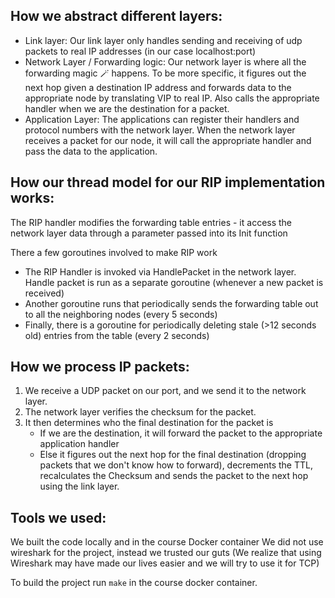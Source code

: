 ## How we abstract different layers:
* Link layer:
Our link layer only handles sending and receiving of udp packets to real IP addresses (in our case localhost:port)
* Network Layer / Forwarding logic:
Our network layer is where all the forwarding magic 🪄 happens. To be more specific, it figures out the next hop given a destination IP address and forwards data to the appropriate node by translating VIP to real IP. Also calls the appropriate handler when we are the destination for a packet.
* Application Layer:
The applications can register their handlers and protocol numbers with the network layer. When the network layer receives a packet for our node, it will call the appropriate handler and pass the data to the application.
## How our thread model for our RIP implementation works:
The RIP handler modifies the forwarding table entries - it access the network layer data through a parameter passed into its Init function

There a few goroutines involved to make RIP work
* The RIP Handler is invoked via HandlePacket in the network layer. Handle packet is run as a separate goroutine (whenever a new packet is received)
* Another goroutine runs that periodically sends the forwarding table out to all the neighboring nodes (every 5 seconds)
* Finally, there is a goroutine for periodically deleting stale (>12 seconds old) entries from the table (every 2 seconds)

## How we process IP packets:
1. We receive a UDP packet on our port, and we send it to the network layer.
2. The network layer verifies the checksum for the packet.
3. It then determines who the final destination for the packet is
    * If we are the destination, it will forward the packet to the appropriate application handler
    * Else it figures out the next hop for the final destination (dropping packets that we don't know how to forward), decrements the TTL, recalculates the Checksum and sends the packet to the next hop using the link layer.

## Tools we used:
We built the code locally and in the course Docker container
We did not use wireshark for the project, instead we trusted our guts
(We realize that using Wireshark may have made our lives easier and we will try to use it for TCP)

To build the project run `make` in the course docker container.